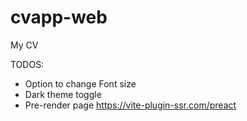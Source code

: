 # cvapp-web
My CV


TODOS:
* Option to change Font size
* Dark theme toggle
* Pre-render page https://vite-plugin-ssr.com/preact
